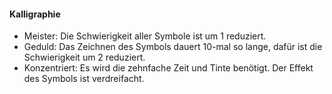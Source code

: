 #### Kalligraphie

* Meister: Die Schwierigkeit aller Symbole ist um 1 reduziert.
* Geduld: Das Zeichnen des Symbols dauert 10-mal so lange, dafür ist die Schwierigkeit um 2 reduziert.
* Konzentriert: Es wird die zehnfache Zeit und Tinte benötigt. Der Effekt des Symbols ist verdreifacht.

